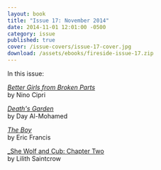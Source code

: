 ```yaml
---
layout: book
title: "Issue 17: November 2014"
date: 2014-11-01 12:01:00 -0500
category: issue
published: true
cover: /issue-covers/issue-17-cover.jpg
download: /assets/ebooks/fireside-issue-17.zip
---
```


In this issue:

[_Better Girls from Broken Parts_](/issue17/chapter/better-girls-from-broken-parts/)<br/>
by Nino Cipri

[_Death's Garden_](/issue17/chapter/deaths-garden/)<br/>
by Day Al-Mohamed

[_The Boy_](/issue17/chapter/the-boy/)<br/>
by Eric Francis

[_She Wolf and Cub: Chapter Two](/issue17/chapter/she-wolf-and-cub-chapter-two/)<br/>
by Lilith Saintcrow
